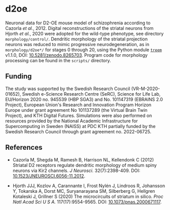 # d2oe

Neuronal data for D2-OE mouse model of schizophrenia according to Cazorla *et al.*, 2012. Digital reconstructions of the striatal neurons from Hjorth *et al.*, 2020 were adopted for the wild-type phenotype, see directory `morphology/control/`. Dendritic morphology of the striatal projection neurons was reduced to mimic progressive neurodegeneration, as in `morphology/d2oe*/` for stages 0 through 20, using the Python module [`treem`](<https://github.com/a1eko/treem>) v1.1.0, DOI: [10.5281/zenodo.8265703](https://doi.org/10.5281/zenodo.8265703). Program code for morphology processing can be found in the `scripts/` directory.

## Funding

The study was supported by the Swedish Research Council (VR-M-2020-01652), Swedish e-Science Research Centre (SeRC), Science for Life Lab, EU/Horizon 2020 no. 945539 (HBP SGA3) and No. 101147319 (EBRAINS 2.0 Project), European Union's Research and Innovation Program Horizon Europe under grant agreement No 101137289 (the Virtual Brain Twin Project), and KTH Digital Futures.
Simulations were also performed on resources provided by the National Academic Infrastructure for Supercomputing in Sweden (NAISS) at PDC KTH partially funded by the Swedish Research Council through grant agreement no. 2022-06725. 

## References

* Cazorla M, Shegda M, Ramesh B, Harrison NL, Kellendonk C (2012) Striatal D2 receptors regulate dendritic morphology of medium spiny neurons via Kir2 channels. *J Neurosci.* 32(7):2398-409. DOI: [10.1523/JNEUROSCI.6056-11.2012](https://doi.org/10.1523/JNEUROSCI.6056-11.2012).
  
* Hjorth JJJ, Kozlov A, Carannante I, Frost Nylén J, Lindroos R, Johansson Y, Tokarska A, Dorst MC, Suryanarayana SM, Silberberg G, Hellgren Kotaleski J, Grillner S (2020) The microcircuits of striatum in silico. *Proc Natl Acad Sci U S A.* 117(17):9554-9565. DOI: [10.1073/pnas.2000671117](https://doi.org/10.1073/pnas.2000671117).
